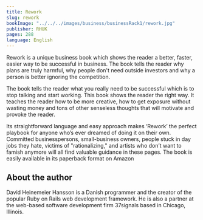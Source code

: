 ```yaml
---
title: Rework
slug: rework
bookImage: "../../../images/business/businessRack1/rework.jpg"
publisher: RHUK
pages: 288
language: English
---
```


Rework is a unique business book which shows the reader a better, faster, easier way to be successful in business. The book tells the reader why plans are truly harmful, why people don't need outside investors and why a person is better ignoring the competition.

The book tells the reader what you really need to be successful which is to stop talking and start working. This book shows the reader the right way. It teaches the reader how to be more creative, how to get exposure without wasting money and tons of other senseless thoughts that will motivate and provoke the reader.

Its straightforward language and easy approach makes ‘Rework’ the perfect playbook for anyone who’s ever dreamed of doing it on their own. Committed businesspersons, small-business owners, people stuck in day jobs they hate, victims of "rationalizing," and artists who don’t want to famish anymore will all find valuable guidance in these pages. The book is easily available in its paperback format on Amazon

## About the author

David Heinemeier Hansson is a Danish programmer and the creator of the popular Ruby on Rails web development framework. He is also a partner at the web-based software development firm 37signals based in Chicago, Illinois.
